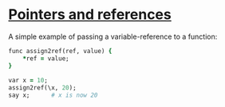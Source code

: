 [1]: http://rosettacode.org/wiki/Pointers_and_references

# [Pointers and references][1]

A simple example of passing a variable-reference to a function:

```ruby
func assign2ref(ref, value) {
    *ref = value;
}
 
var x = 10;
assign2ref(\x, 20);
say x;      # x is now 20
```